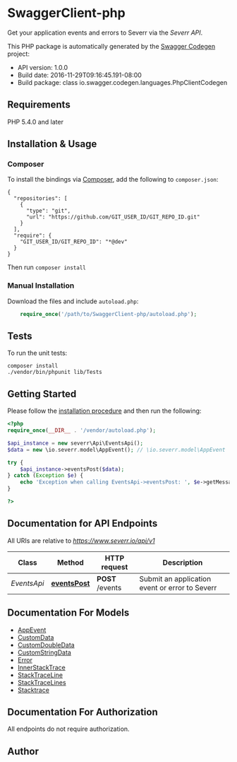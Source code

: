 # SwaggerClient-php
Get your application events and errors to Severr via the *Severr API*.

This PHP package is automatically generated by the [Swagger Codegen](https://github.com/swagger-api/swagger-codegen) project:

- API version: 1.0.0
- Build date: 2016-11-29T09:16:45.191-08:00
- Build package: class io.swagger.codegen.languages.PhpClientCodegen

## Requirements

PHP 5.4.0 and later

## Installation & Usage
### Composer

To install the bindings via [Composer](http://getcomposer.org/), add the following to `composer.json`:

```
{
  "repositories": [
    {
      "type": "git",
      "url": "https://github.com/GIT_USER_ID/GIT_REPO_ID.git"
    }
  ],
  "require": {
    "GIT_USER_ID/GIT_REPO_ID": "*@dev"
  }
}
```

Then run `composer install`

### Manual Installation

Download the files and include `autoload.php`:

```php
    require_once('/path/to/SwaggerClient-php/autoload.php');
```

## Tests

To run the unit tests:

```
composer install
./vendor/bin/phpunit lib/Tests
```

## Getting Started

Please follow the [installation procedure](#installation--usage) and then run the following:

```php
<?php
require_once(__DIR__ . '/vendor/autoload.php');

$api_instance = new severr\Api\EventsApi();
$data = new \io.severr.model\AppEvent(); // \io.severr.model\AppEvent | Event to submit

try {
    $api_instance->eventsPost($data);
} catch (Exception $e) {
    echo 'Exception when calling EventsApi->eventsPost: ', $e->getMessage(), PHP_EOL;
}

?>
```

## Documentation for API Endpoints

All URIs are relative to *https://www.severr.io/api/v1*

Class | Method | HTTP request | Description
------------ | ------------- | ------------- | -------------
*EventsApi* | [**eventsPost**](docs/Api/EventsApi.md#eventspost) | **POST** /events | Submit an application event or error to Severr


## Documentation For Models

 - [AppEvent](docs/Model/AppEvent.md)
 - [CustomData](docs/Model/CustomData.md)
 - [CustomDoubleData](docs/Model/CustomDoubleData.md)
 - [CustomStringData](docs/Model/CustomStringData.md)
 - [Error](docs/Model/Error.md)
 - [InnerStackTrace](docs/Model/InnerStackTrace.md)
 - [StackTraceLine](docs/Model/StackTraceLine.md)
 - [StackTraceLines](docs/Model/StackTraceLines.md)
 - [Stacktrace](docs/Model/Stacktrace.md)


## Documentation For Authorization

 All endpoints do not require authorization.


## Author




